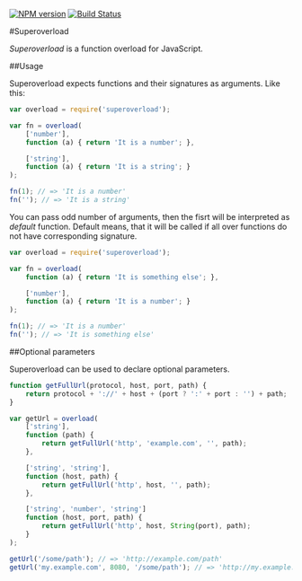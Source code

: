 [![NPM version](https://badge.fury.io/js/superoverload.svg)](http://badge.fury.io/js/superoverload)
[![Build Status](https://travis-ci.org/verkholantsev/superoverload.svg?branch=master)](https://travis-ci.org/verkholantsev/superoverload)

#Superoverload

_Superoverload_ is a function overload for JavaScript.

##Usage

Superoverload expects functions and their signatures as arguments. Like this:

```javascript
var overload = require('superoverload');

var fn = overload(
    ['number'],
    function (a) { return 'It is a number'; },

    ['string'],
    function (a) { return 'It is a string'; }
);

fn(1); // => 'It is a number'
fn(''); // => 'It is a string'
```

You can pass odd number of arguments, then the fisrt will be interpreted as _default_ function. Default means, that it will be called if all over functions do not have corresponding signature.

```javascript
var overload = require('superoverload');

var fn = overload(
    function (a) { return 'It is something else'; },

    ['number'],
    function (a) { return 'It is a number'; }
);

fn(1); // => 'It is a number'
fn(''); // => 'It is something else'
```

##Optional parameters

Superoverload can be used to declare optional parameters.

```javascript
function getFullUrl(protocol, host, port, path) {
    return protocol + '://' + host + (port ? ':' + port : '') + path;
}

var getUrl = overload(
    ['string'],
    function (path) {
        return getFullUrl('http', 'example.com', '', path);
    },

    ['string', 'string'],
    function (host, path) {
        return getFullUrl('http', host, '', path);
    },

    ['string', 'number', 'string']
    function (host, port, path) {
        return getFullUrl('http', host, String(port), path);
    }
);

getUrl('/some/path'); // => 'http://example.com/path'
getUrl('my.example.com', 8080, '/some/path'); // => 'http://my.example.com:8080/somepath'

```
